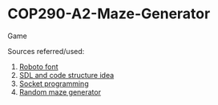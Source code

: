 # COP290-A2-Maze-Generator
Game


Sources referred/used:
1. [Roboto font](https://fonts.google.com/specimen/Roboto)
1. [SDL and code structure idea](https://github.com/maciejspychala/sdl-game)
1. [Socket programming](https://www.linuxhowtos.org/C_C++/socket.htm)
1. [Random maze generator](https://github.com/keesiemeijer/maze-generator)
